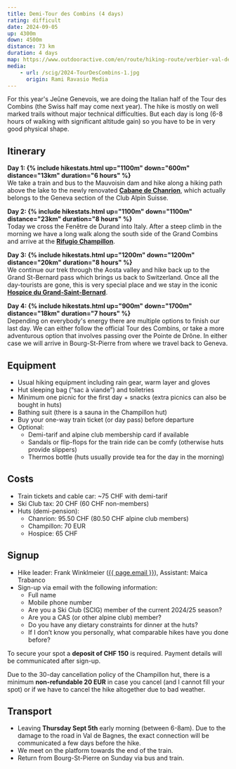 ```yaml
---
title: Demi-Tour des Combins (4 days)
rating: difficult
date: 2024-09-05
up: 4300m
down: 4500m
distance: 73 km
duration: 4 days
map: https://www.outdooractive.com/en/route/hiking-route/verbier-val-de-bagnes-la-tzoumaz/scig-tour-des-combin/287227606/?share=%7Ezystvilx%244ossnkct&dmdtab=oax-tab1#caml=7ps,16v3j1,7ldlvj,0,0&dm=1
media:
    - url: /scig/2024-TourDesCombins-1.jpg
      origin: Rami Ravasio Media
---
```

For this year's Jeûne Genevois, we are doing the Italian half of the Tour des Combins (the Swiss half
may come next year). The hike is mostly on well marked trails without
major technical difficulties. But each day is long (6-8 hours of walking with significant altitude gain)
so you have to be in very good physical shape.

## Itinerary
<b>Day 1: {% include hikestats.html up="1100m" down="600m" distance="13km" duration="6 hours" %}</b><br/>
We take a train and bus to the Mauvoisin dam and hike along a hiking path above the lake
to the newly renovated **[Cabane de Chanrion](https://www.chanrion.ch)**, which actually belongs to
the Geneva section of the Club Alpin Suisse.

<b>Day 2: {% include hikestats.html up="1100m" down="1100m" distance="23km" duration="8 hours" %}</b><br/>
Today we cross the Fenêtre de Durand into Italy. After a steep climb in the morning we have a long walk
along the south side of the Grand Combins and arrive at the **[Rifugio Champillon](https://rifugio-champillon.it)**.

<b>Day 3: {% include hikestats.html up="1200m" down="1200m" distance="20km" duration="8 hours" %}</b><br/>
We continue our trek through the Aosta valley and hike back up to the Grand St-Bernard pass which brings
us back to Switzerland. Once all the day-tourists are gone, this is very special place and we stay in
the iconic **[Hospice du Grand-Saint-Bernard](https://gsbernard.com)**.

<b>Day 4: {% include hikestats.html up="900m" down="1700m" distance="18km" duration="7 hours" %}</b><br/>
Depending on everybody's energy there are multiple options to finish our last day. We can either follow
the official Tour des Combins, or take a more adventurous option that involves passing over
the Pointe de Drône. In either case we will arrive in Bourg-St-Pierre from where we travel back to Geneva.

## <i class="bi bi-card-checklist"></i>Equipment
- Usual hiking equipment including rain gear, warm layer and gloves
- Hut sleeping bag (“sac à viande”) and toiletries
- Minimum one picnic for the first day + snacks (extra picnics can also be bought in huts)
- Bathing suit (there is a sauna in the Champillon hut)
- Buy your one-way train ticket (or day pass) before departure
- Optional:
  - Demi-tarif and alpine club membership card if available
  - Sandals or flip-flops for the train ride can be comfy (otherwise huts provide slippers)
  - Thermos bottle (huts usually provide tea for the day in the morning)


## <i class="bi bi-piggy-bank"></i>Costs
- Train tickets and cable car: ~75 CHF with demi-tarif
- Ski Club tax: 20 CHF (60 CHF non-members)
- Huts (demi-pension):
  - Chanrion: 95.50 CHF (80.50 CHF alpine club members)
  - Champillon: 70 EUR
  - Hospice: 65 CHF


## <i class="bi bi-envelope-at"></i>Signup
- Hike leader: Frank Winklmeier (<a href="mailto:{{ page.email }}?subject=SCIG {{page.title}}">{{ page.email }}</a>), Assistant: Maica Trabanco
- Sign-up via email with the following information:
  - Full name
  - Mobile phone number
  - Are you a Ski Club (SCIG) member of the current 2024/25 season?
  - Are you a CAS (or other alpine club) member?
  - Do you have any dietary constraints for dinner at the huts?
  - If I don’t know you personally, what comparable hikes have you done before?

To secure your spot a **deposit of CHF 150** is required. Payment details will be communicated after sign-up.

Due to the 30-day cancellation policy of the Champillon hut, there is a minimum **non-refundable 20 EUR** in case you cancel (and I cannot fill your spot) or if we have to cancel the hike altogether due to bad weather.


## <i class="bi bi-train-front"></i>Transport
- Leaving **Thursday Sept 5th** early morning (between 6-8am). Due to the damage to the road in Val de Bagnes,
  the exact connection will be communicated a few days before the hike.
- We meet on the platform towards the end of the train.
- Return from Bourg-St-Pierre on Sunday via bus and train.
